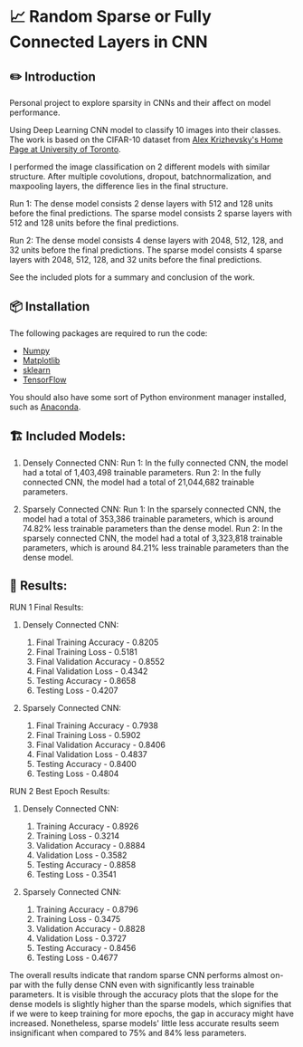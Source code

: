 # 📈 Random Sparse or Fully Connected Layers in CNN

## ✏️ Introduction

Personal project to explore sparsity in CNNs and their affect on model performance.

Using Deep Learning CNN model to classify 10 images into their classes. The work is based on the CIFAR-10 dataset from [Alex Krizhevsky's Home Page at University of Toronto](https://www.cs.toronto.edu/~kriz/cifar.html).

I performed the image classification on 2 different models with similar structure. After multiple covolutions, dropout, batchnormalization, and maxpooling layers, the difference lies in the final structure.

Run 1:
     The dense model consists 2 dense layers with 512 and 128 units before the final predictions. 
     The sparse model consists 2 sparse layers with 512 and 128 units before the final predictions.

Run 2:
     The dense model consists 4 dense layers with 2048, 512, 128, and 32 units before the final predictions. 
     The sparse model consists 4 sparse layers with 2048, 512, 128, and 32 units before the final predictions.

See the included plots for a summary and conclusion of the work.

## 📦 Installation

The following packages are required to run the code:

- [Numpy](https://numpy.org/)
- [Matplotlib](https://matplotlib.org/)
- [sklearn](https://scikit-learn.org/stable/)
- [TensorFlow](https://www.tensorflow.org/)

You should also have some sort of Python environment manager installed, such as [Anaconda](https://www.anaconda.com/).

## 🏗️ Included Models:

1. Densely Connected CNN:
Run 1: In the fully connected CNN, the model had a total of 1,403,498 trainable parameters.
Run 2: In the fully connected CNN, the model had a total of 21,044,682 trainable parameters.

2. Sparsely Connected CNN:
Run 1: In the sparsely connected CNN, the model had a total of 353,386 trainable parameters, which is around 74.82% less trainable parameters than the dense model.
Run 2: In the sparsely connected CNN, the model had a total of 3,323,818 trainable parameters, which is around 84.21% less trainable parameters than the dense model.

## 🎯 Results:

RUN 1 Final Results:
1. Densely Connected CNN:
   1. Final Training Accuracy - 0.8205
   2. Final Training Loss - 0.5181
   3. Final Validation Accuracy - 0.8552
   4. Final Validation Loss - 0.4342
   5. Testing Accuracy - 0.8658
   6. Testing Loss - 0.4207
  
2. Sparsely Connected CNN:
   1. Final Training Accuracy - 0.7938
   2. Final Training Loss - 0.5902
   3. Final Validation Accuracy - 0.8406
   4. Final Validation Loss - 0.4837
   5. Testing Accuracy - 0.8400
   6. Testing Loss - 0.4804
  
RUN 2 Best Epoch Results:
1. Densely Connected CNN:
   1. Training Accuracy - 0.8926
   2. Training Loss - 0.3214
   3. Validation Accuracy - 0.8884
   4. Validation Loss - 0.3582
   5. Testing Accuracy - 0.8858
   6. Testing Loss - 0.3541
  
2. Sparsely Connected CNN:
   1. Training Accuracy - 0.8796
   2. Training Loss - 0.3475
   3. Validation Accuracy - 0.8828
   4. Validation Loss - 0.3727
   5. Testing Accuracy - 0.8456
   6. Testing Loss - 0.4677
  
The overall results indicate that random sparse CNN performs almost on-par with the fully dense CNN even with significantly less trainable parameters. It is visible through the accuracy plots that the slope for the dense models is slightly higher than the sparse models, which signifies that if we were to keep training for more epochs, the gap in accuracy might have increased. Nonetheless, sparse models' little less accurate results seem insignificant when compared to 75% and 84% less parameters. 
